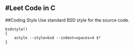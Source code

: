 #Leet Code in C
----
##Coding Style
Use standard BSD style for the source code.

```
bsdstyle()
{
    astyle --style=bsd --indent=spaces=4 $*
}
```

